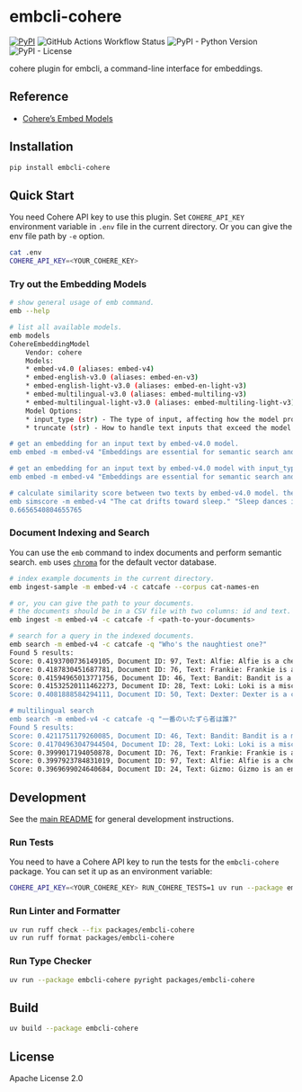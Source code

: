 # embcli-cohere

[![PyPI](https://img.shields.io/pypi/v/embcli-cohere?label=PyPI)](https://pypi.org/project/embcli-cohere/)
![GitHub Actions Workflow Status](https://img.shields.io/github/actions/workflow/status/mocobeta/embcli/ci-cohere.yml)
![PyPI - Python Version](https://img.shields.io/pypi/pyversions/embcli-cohere)
![PyPI - License](https://img.shields.io/pypi/l/embcli-cohere)

cohere plugin for embcli, a command-line interface for embeddings.

## Reference

- [Cohere’s Embed Models](https://docs.cohere.com/v2/docs/cohere-embed)

## Installation

```bash
pip install embcli-cohere
```

## Quick Start

You need Cohere API key to use this plugin. Set `COHERE_API_KEY` environment variable in `.env` file in the current directory. Or you can give the env file path by `-e` option.

```bash
cat .env
COHERE_API_KEY=<YOUR_COHERE_KEY>
```

### Try out the Embedding Models

```bash
# show general usage of emb command.
emb --help

# list all available models.
emb models
CohereEmbeddingModel
    Vendor: cohere
    Models:
    * embed-v4.0 (aliases: embed-v4)
    * embed-english-v3.0 (aliases: embed-en-v3)
    * embed-english-light-v3.0 (aliases: embed-en-light-v3)
    * embed-multilingual-v3.0 (aliases: embed-multiling-v3)
    * embed-multilingual-light-v3.0 (aliases: embed-multiling-light-v3)
    Model Options:
    * input_type (str) - The type of input, affecting how the model processes it. Options include 'search_document', 'search_query', 'classification', 'clustering', 'image'.
    * truncate (str) - How to handle text inputs that exceed the model's token limit. Options include 'none', 'start', 'end', 'middle'.

# get an embedding for an input text by embed-v4.0 model.
emb embed -m embed-v4 "Embeddings are essential for semantic search and RAG apps."

# get an embedding for an input text by embed-v4.0 model with input_type=search_query.
emb embed -m embed-v4 "Embeddings are essential for semantic search and RAG apps." -o input_type search_query

# calculate similarity score between two texts by embed-v4.0 model. the default metric is cosine similarity.
emb simscore -m embed-v4 "The cat drifts toward sleep." "Sleep dances in the cat's eyes."
0.6656540804655765
```

### Document Indexing and Search

You can use the `emb` command to index documents and perform semantic search. `emb` uses [`chroma`](https://github.com/chroma-core/chroma) for the default vector database.

```bash
# index example documents in the current directory.
emb ingest-sample -m embed-v4 -c catcafe --corpus cat-names-en

# or, you can give the path to your documents.
# the documents should be in a CSV file with two columns: id and text. the separator should be comma.
emb ingest -m embed-v4 -c catcafe -f <path-to-your-documents>

# search for a query in the indexed documents.
emb search -m embed-v4 -c catcafe -q "Who's the naughtiest one?"
Found 5 results:
Score: 0.4193700736149105, Document ID: 97, Text: Alfie: Alfie is a cheerful and mischievous little cat, always getting into playful trouble with a charming innocence. He loves exploring small spaces and batting at dangling objects. Alfie is incredibly affectionate, quick to purr and eager for cuddles, a delightful bundle of joy and entertainment for his humans.
Score: 0.4187830451687781, Document ID: 76, Text: Frankie: Frankie is a boisterous and playful cat, full of charm and mischief. He loves to zoom around the house and engage in energetic play sessions, especially with crinkly toys. Frankie is also very affectionate, often seeking out his humans for cuddles and purrs after his bursts of energy, a fun-loving friend.
Score: 0.41594965013771756, Document ID: 46, Text: Bandit: Bandit is a mischievous cat, often with mask-like markings, always on the lookout for his next playful heist of a toy or treat. He is clever and energetic, loving to chase and pounce. Despite his roguish name, Bandit is a loving companion who enjoys a good cuddle after his adventures.
Score: 0.41532520111462273, Document ID: 28, Text: Loki: Loki is a mischievous and clever cat, always finding new ways to entertain himself, sometimes at his humans' expense. He is a master of stealth and surprise attacks on toys. Despite his playful trickery, Loki is incredibly charming and affectionate, easily winning hearts with his roguish appeal.
Score: 0.4081888584294111, Document ID: 50, Text: Dexter: Dexter is a clever and sometimes quirky cat, always up to something interesting. He might have a fascination with running water or a particular toy he carries everywhere. Dexter is highly intelligent and enjoys interactive play, keeping his humans entertained with his unique personality and amusing antics, a truly engaging companion.

# multilingual search
emb search -m embed-v4 -c catcafe -q "一番のいたずら者は誰?"
Found 5 results:
Score: 0.4211751179260085, Document ID: 46, Text: Bandit: Bandit is a mischievous cat, often with mask-like markings, always on the lookout for his next playful heist of a toy or treat. He is clever and energetic, loving to chase and pounce. Despite his roguish name, Bandit is a loving companion who enjoys a good cuddle after his adventures.
Score: 0.41704963047944504, Document ID: 28, Text: Loki: Loki is a mischievous and clever cat, always finding new ways to entertain himself, sometimes at his humans' expense. He is a master of stealth and surprise attacks on toys. Despite his playful trickery, Loki is incredibly charming and affectionate, easily winning hearts with his roguish appeal.
Score: 0.3999017194050878, Document ID: 76, Text: Frankie: Frankie is a boisterous and playful cat, full of charm and mischief. He loves to zoom around the house and engage in energetic play sessions, especially with crinkly toys. Frankie is also very affectionate, often seeking out his humans for cuddles and purrs after his bursts of energy, a fun-loving friend.
Score: 0.3997923784831019, Document ID: 97, Text: Alfie: Alfie is a cheerful and mischievous little cat, always getting into playful trouble with a charming innocence. He loves exploring small spaces and batting at dangling objects. Alfie is incredibly affectionate, quick to purr and eager for cuddles, a delightful bundle of joy and entertainment for his humans.
Score: 0.3969699024640684, Document ID: 24, Text: Gizmo: Gizmo is an endearingly quirky cat, full of curious habits and playful antics. He might bat at imaginary foes or carry his favorite small toy everywhere. Gizmo is incredibly entertaining and loves attention, often performing his unique tricks for his amused human audience, always bringing a smile.
```

## Development

See the [main README](https://github.com/mocobeta/embcli/blob/main/README.md) for general development instructions.

### Run Tests

You need to have a Cohere API key to run the tests for the `embcli-cohere` package. You can set it up as an environment variable:

```bash
COHERE_API_KEY=<YOUR_COHERE_KEY> RUN_COHERE_TESTS=1 uv run --package embcli-cohere pytest packages/embcli-cohere/tests/
```

### Run Linter and Formatter

```bash
uv run ruff check --fix packages/embcli-cohere
uv run ruff format packages/embcli-cohere
```

### Run Type Checker

```bash
uv run --package embcli-cohere pyright packages/embcli-cohere
```

## Build

```bash
uv build --package embcli-cohere
```

## License

Apache License 2.0
